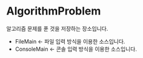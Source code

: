 # AlgorithmProblem
알고리즘 문제를 푼 것을 저장하는 장소입니다.

- FileMain <- 파일 입력 방식을 이용한 소스입니다.
- ConsoleMain <- 콘솔 입력 방식을 이용한 소스입니다.
